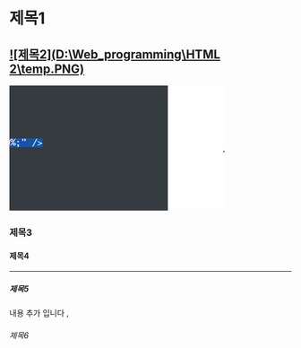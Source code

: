 # 제목1

## [![제목2](D:\Web_programming\HTML 2\temp.PNG)]()



<img src="../assets/images/ccccc.PNG" alt="2"  />

### 제목3 

#### 제목4

------



##### 제목5

내용 추가 입니다 , 



###### 제목6

